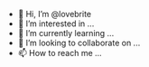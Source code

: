 - 👋 Hi, I’m @lovebrite
- 👀 I’m interested in ...
- 🌱 I’m currently learning ...
- 💞️ I’m looking to collaborate on ...
- 📫 How to reach me ...

<!---
lovebrite/lovebrite is a ✨ special ✨ repository because its `README.md` (this file) appears on your GitHub profile.
You can click the Preview link to take a look at your changes.
--->
